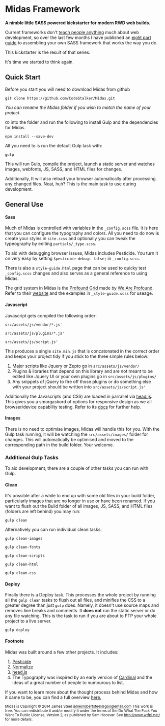 # Midas Framework

**A nimble little SASS powered kickstarter for modern RWD web builds.**

Current frameworks don't <a href="http://jamessteel.co.uk/blog/roll-your-own-framework-overview">teach people anything</a> much about web development, so over the last few months I have published an <a href="http://jamessteel.co.uk/blog/roll-your-own-framework-series">eight part guide</a> to assembling your own SASS framework that works the way you do.

This kickstarter is the result of that series.

It's time we started to think again.

## Quick Start

Before you start you will need to download Midas from github

`git clone https://github.com/CodeStalker/Midas.git`

*You can rename the Midas folder if you wish to match the name of your project.*

`CD` into the folder and run the following to install Gulp and the dependencies for Midas.

`npm install --save-dev`

All you need to is run the default Gulp task with:

`gulp`

This will run Gulp, compile the project, launch a static server and watches images, webfonts, JS, SASS, and HTML files for changes.

Additionally, It will also reload your browser automatically after processing any changed files. Neat, huh? This is the main task to use during development.

## General Use

#### Sass

Much of Midas is controlled with variables in the `_config.scss` file. It is here that you can configure the typography and colors. All you need to do now is create your styles in `site.scss` and optionally you can tweak the typeography by editing `partials/_type.scss`.

To aid with debugging browser issues, Midas includes Pesticide. You turn it on very easy by setting `$pesticide-debug: false;` in `_config.scss`.

There is also a `style-guide.html` page that can be used to quicky test `_config.scss` changes and also serves as a general reference to using Midas. 

The grid system in Midas is the <a href="http://www.profoundgrid.com/">Profound Grid</a> made by <a href="http://www.weareprofound.com">We Are Profound</a>. Refer to their <a href="http://www.profoundgrid.com/">website</a> and the examples in `_style-guide.scss` for useage.

#### Javascript

Javascript gets compiled the following order:

`src/assets/js/vendor/*.js'`

`src/assets/js/plugins/*.js'`

`src/assets/js/script.js'`

This produces a single `site.min.js` that is concatonated in the correct order and keeps your project tidy if you stick to the three simple rules below:

1. Major scripts like Jquery or Zepto go in `src/assets/js/vendor/`
2. Plugins & libraries that depend on this library and are not meant to be edited like Jquery UI or your own plugins go in `src/assets/js/plugins/`
3. Any snippets of jQuery to fire off those plugins or do something else with your project should be written into `src/assets/js/script.js'`

Additionally the Javascripts (and CSS) are loaded in parrallel via <a href="http://headjs.com/">head.js</a>. This gives you a smorgasbord of options for responsive design as we all browser/device capability testing. Refer to its <a href="http://headjs.com/site/api/v1.00.html">docs</a> for further help.


#### Images

There is no need to optimise images, Midas will handle this for you. With the Gulp task running, it will be watching the `src/assets/images/` folder for changes. This will automatically be optimised and moved to the corresponding path in the build folder. Your welcome.

### Additional Gulp Tasks

To aid development, there are a couple of other tasks you can run with Gulp.

#### Clean

It's possible after a while to end up with some old files in your build folder, particularly images that are no longer in use or have been renamed. If you want to flush out the Build folder of all images, JS, SASS, and HTML files (folders are left behind) you may run:

`gulp clean`

Alternatively you can run individual clean tasks:

`gulp clean-images`

`gulp clean-fonts`

`gulp clean-scripts`

`gulp clean-html`

`gulp clean-css`

#### Deploy

Finally there is a Deploy task. This processes the whole project by running all the `gulp clean` tasks to flush out all files, and minifies the CSS to a greater degree than just `gulp` does. Namely, it doesn't use source maps and removes line breaks and comments. It **does not** run the static server or do any file watching. This is the task to run if you are about to FTP your whole project to a live server.

`gulp deploy`

#### Footnote

Midas was built around a few other projects. It includes:

1. <a href="http://pesticide.io/">Pesticide</a>
2. <a href="http://necolas.github.io/normalize.css/">Normalize</a>
3. <a href="http://headjs.com/">head.js</a>
4. The Typography was inspired by an early version of <a href="http://cardinalcss.com/">Cardinal</a> and the ideas of a great number of people to numourous to list.

If you want to learn more about the thought process behind Midas and how it came to be, you can find a full overview <a href="http://jamessteel.co.uk/blog/roll-your-own-framework-overview">here.</a>


<small> Midas is Copyright © 2014 James Steel <jamesrobertsteel@googlemail.com>
This work is free. You can redistribute it and/or modify it under the
terms of the Do What The Fuck You Want To Public License, Version 2,
as published by Sam Hocevar. See http://www.wtfpl.net/ for more details.</small>